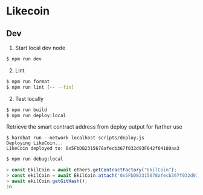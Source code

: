 # Likecoin

## Dev

1. Start local dev node

```bash
$ npm run dev
```

2. Lint

```bash
$ npm run format
$ npm run lint [-- --fix]
```

2. Test locally

```bash
$ npm run build
$ npm run deploy:local
```

Retrieve the smart contract address from deploy output for further use

```
$ hardhat run --network localhost scripts/deploy.js
Deploying LikeCoin...
LikeCoin deployed to: 0x5FbDB2315678afecb367f032d93F642f64180aa3
```

```bash
$ npm run debug:local
```

```typescript
> const EkilCoin = await ethers.getContractFactory("EkilCoin");
> const ekilCoin = await EkilCoin.attach('0x5FbDB2315678afecb367f032d93F642f64180aa3');
> await ekilCoin.getGitHash();
1n
```
